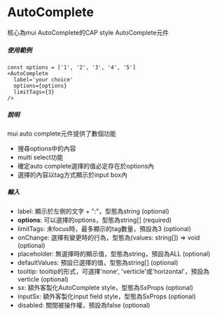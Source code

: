 # AutoComplete
核心為mui AutoComplete的CAP style AutoComplete元件

##### 使用範例
```
const options = ['1', '2', '3', '4', '5']
<AutoComplete
  label='your choice'
  options={options}
  limitTags={3}
/>
```

##### 說明
mui auto complete元件提供了數個功能
* 搜尋options中的內容
* multi select功能
* 確定auto complete選擇的值必定存在於options內
* 選擇的內容以tag方式顯示於input box內

##### 輸入
* label: 顯示於左側的文字 + ":"，型態為string (optional)
* **options**: 可以選擇的options，型態為string[] (required)
* limitTags: 未focus時，最多顯示的tag數量，預設為3 (optional)
* onChange: 選擇有變更時的行為，型態為(values: string[]) => void (optional)
* placeholder: 無選擇時的顯示值，型態為string，預設為ALL (optional)
* defaultValues: 預設已選擇的值，型態為string[] (optional)
* tooltip: tooltip的形式，可選擇'none', 'verticle'或'horizontal'，預設為verticle (optional)
* sx: 額外客製化AutoComplete style，型態為SxProps<Theme> (optional)
* inputSx: 額外客製化input field style，型態為SxProps<Theme> (optional)
* disabled: 關閉被操作權，預設為false (optional)
